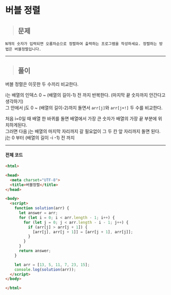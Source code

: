 # 버블 정렬

> ## 문제

```
N개의 숫자가 입력되면 오름차순으로 정렬하여 출력하는 프로그램을 작성하세요. 정렬하는 방법은 버블정렬입니다.
```
***

> ## 풀이

버블 정렬은 이웃한 두 수끼리 비교한다.

i는 배열의 인덱스 0 ~ (배열의 길이-1) 전 까지 반복한다. (마지막 끝 숫자까지 안간다고 생각하기)<br/>
그 안에서 j도 0 ~ (배열의 길이-2)까지 돌면서 `arr[j]`와 `arr[j+!]` 두 수를 비교한다.

처음 i=0일 때 배열 한 바퀴를 돌면 배열에서 가장 큰 숫자가 배열의 가장 끝 부분에 위치하게된다.<br/>
그러면 다음 j는 배열의 마지막 자리까지 갈 필요없이 그 두 칸 앞 자리까지 돌면 된다.<br/>
j는 0 부터 (배열의 길이 -i -1) 전 까지

***

#### 전체 코드
```html
<html>

<head>
  <meta charset="UTF-8">
  <title>버블정렬</title>
</head>

<body>
  <script>
    function solution(arr) {
      let answer = arr;
      for (let i = 0; i < arr.length - 1; i++) {
        for (let j = 0; j < arr.length - i - 1; j++) {
          if (arr[j] > arr[j + 1]) {
            [arr[j], arr[j + 1]] = [arr[j + 1], arr[j]];
          }
        }
      }
      return answer;
    }

    let arr = [13, 5, 11, 7, 23, 15];
    console.log(solution(arr));
  </script>
</body>

</html>
```